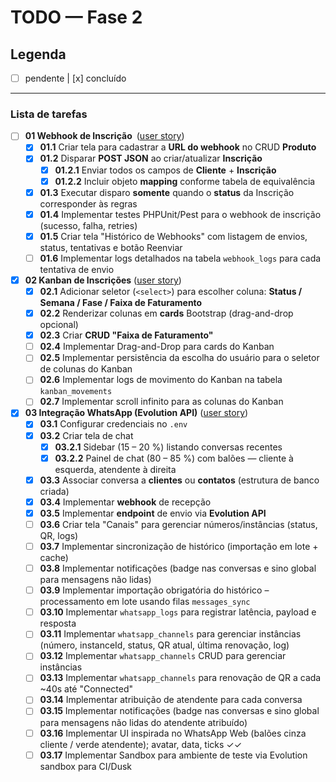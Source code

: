 # TODO — Fase 2

## Legenda
- [ ] pendente   |  [x] concluído

---

### Lista de tarefas

- [ ] **01 Webhook de Inscrição** ([user story](../user-historyes/01-webhook-inscricao.md))
  - [x] **01.1** Criar tela para cadastrar a **URL do webhook** no CRUD **Produto**
  - [x] **01.2** Disparar **POST JSON** ao criar/atualizar **Inscrição**
    - [x] **01.2.1** Enviar todos os campos de **Cliente** + **Inscrição**
    - [x] **01.2.2** Incluir objeto **mapping** conforme tabela de equivalência
  - [x] **01.3** Executar disparo **somente** quando o **status** da Inscrição corresponder às regras
  - [x] **01.4** Implementar testes PHPUnit/Pest para o webhook de inscrição (sucesso, falha, retries)
  - [x] **01.5** Criar tela "Histórico de Webhooks" com listagem de envios, status, tentativas e botão Reenviar
  - [ ] **01.6** Implementar logs detalhados na tabela `webhook_logs` para cada tentativa de envio

- [x] **02 Kanban de Inscrições** ([user story](../user-historyes/02-kanban-inscricoes.md))
  - [x] **02.1** Adicionar seletor (`<select>`) para escolher coluna: **Status / Semana / Fase / Faixa de Faturamento**
  - [x] **02.2** Renderizar colunas em **cards** Bootstrap (drag-and-drop opcional)
  - [x] **02.3** Criar **CRUD "Faixa de Faturamento"**
  - [ ] **02.4** Implementar Drag-and-Drop para cards do Kanban
  - [ ] **02.5** Implementar persistência da escolha do usuário para o seletor de colunas do Kanban
  - [ ] **02.6** Implementar logs de movimento do Kanban na tabela `kanban_movements`
  - [ ] **02.7** Implementar scroll infinito para as colunas do Kanban

- [x] **03 Integração WhatsApp (Evolution API)** ([user story](../user-historyes/03-integracao-whatsapp.md))
  - [x] **03.1** Configurar credenciais no `.env`
  - [x] **03.2** Criar tela de chat
    - [x] **03.2.1** Sidebar (15 – 20 %) listando conversas recentes
    - [x] **03.2.2** Painel de chat (80 – 85 %) com balões — cliente à esquerda, atendente à direita
  - [x] **03.3** Associar conversa a **clientes** ou **contatos** (estrutura de banco criada)
  - [x] **03.4** Implementar **webhook** de recepção
  - [x] **03.5** Implementar **endpoint** de envio via **Evolution API**
  - [ ] **03.6** Criar tela "Canais" para gerenciar números/instâncias (status, QR, logs)
  - [ ] **03.7** Implementar sincronização de histórico (importação em lote + cache)
  - [ ] **03.8** Implementar notificações (badge nas conversas e sino global para mensagens não lidas)
  - [ ] **03.9** Implementar importação obrigatória do histórico – processamento em lote usando filas `messages_sync`
  - [ ] **03.10** Implementar `whatsapp_logs` para registrar latência, payload e resposta
  - [ ] **03.11** Implementar `whatsapp_channels` para gerenciar instâncias (número, instanceId, status, QR atual, última renovação, log)
  - [ ] **03.12** Implementar `whatsapp_channels` CRUD para gerenciar instâncias
  - [ ] **03.13** Implementar `whatsapp_channels` para renovação de QR a cada ~40s até "Connected"
  - [ ] **03.14** Implementar atribuição de atendente para cada conversa
  - [ ] **03.15** Implementar notificações (badge nas conversas e sino global para mensagens não lidas do atendente atribuído)
  - [ ] **03.16** Implementar UI inspirada no WhatsApp Web (balões cinza cliente / verde atendente); avatar, data, ticks ✓✓
  - [ ] **03.17** Implementar Sandbox para ambiente de teste via Evolution sandbox para CI/Dusk